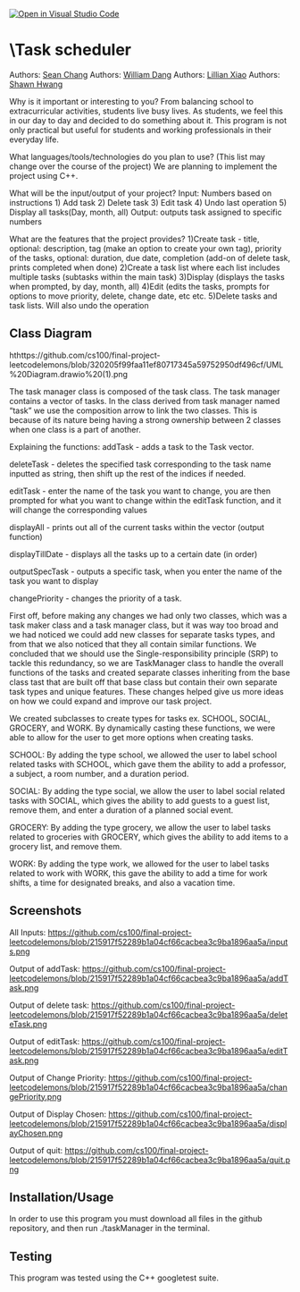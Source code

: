 [![Open in Visual Studio Code](https://classroom.github.com/assets/open-in-vscode-c66648af7eb3fe8bc4f294546bfd86ef473780cde1dea487d3c4ff354943c9ae.svg)](https://classroom.github.com/online_ide?assignment_repo_id=9911954&assignment_repo_type=AssignmentRepo)
# \Task scheduler
 
Authors: [Sean Chang](https://github.com/PeachesSmasher)
Authors: [William Dang](https://github.com/williamDini)
Authors: [Lillian Xiao](https://github.com/Tokkia)
Authors: [Shawn Hwang](https://github.com/ShawnHwang1)

Why is it important or interesting to you? 
    From balancing school to extracurricular activities, students live busy lives. As students, we feel this in our day to day and decided to do something about it. This program is not only practical but useful for students and working professionals in their everyday life. 

What languages/tools/technologies do you plan to use? (This list may change over the course of the project)
    We are planning to implement the project using C++. 

What will be the input/output of your project?
    Input: Numbers based on instructions
        1) Add task
        2) Delete task
        3) Edit task
        4) Undo last operation
        5) Display all tasks(Day, month, all)
    Output: outputs task assigned to specific numbers

What are the features that the project provides?
    1)Create task - title, optional: description, tag (make an option to create your own tag), priority of the tasks, optional: duration, due date, completion (add-on of delete task, prints completed when done)
    2)Create a task list where each list includes multiple tasks (subtasks within the main task)
    3)Display (displays the tasks when prompted, by day, month, all)
    4)Edit (edits the tasks, prompts for options to move priority, delete, change date, etc etc.
    5)Delete tasks and task lists. Will also undo the operation

## Class Diagram
hthttps://github.com/cs100/final-project-leetcodelemons/blob/320205f99faa11ef80717345a59752950df496cf/UML%20Diagram.drawio%20(1).png
 
The task manager class is composed of the task class. The task manager contains a vector of tasks. In the class derived from task manager named “task” we use the composition arrow to link the two classes. This is because of its nature being having a strong ownership between 2 classes when one class is a part of another. 

Explaining the functions:
addTask - adds a task to the Task vector.

deleteTask - deletes the specified task corresponding to the task name inputted as string, then shift up the rest of the indices if needed.

editTask - enter the name of the task you want to change, you are then prompted for what you want to change within the editTask function, and it will change the corresponding values

displayAll - prints out all of the current tasks within the vector (output function)

displayTillDate - displays all the tasks up to a certain date (in order)

outputSpecTask - outputs a specific task, when you enter the name of the task you want to display

changePriority - changes the priority of a task.

 First off, before making any changes we had only two classes, which was a task maker class and a task manager class, but it was way too broad and we had noticed we could add new classes for separate tasks types, and from that we also noticed that they all contain similar functions. We concluded that we should use the Single-responsibility principle (SRP) to tackle this redundancy, so we are TaskManager class to handle the overall functions of the tasks and created separate classes inheriting from the base class tast that are built off that base class but contain their own separate task types and unique features. These changes helped give us more ideas on how we could expand and improve our task project.
 
We created subclasses to create types for tasks ex. SCHOOL, SOCIAL, GROCERY, and WORK. By dynamically casting these functions, we were able to allow for the user to get more options when creating tasks.
 
SCHOOL: By adding the type school, we allowed the user to label school related tasks with SCHOOL, which gave them the ability to add a professor, a subject, a room number, and a duration period.

SOCIAL: By adding the type social, we allow the user to label social related tasks with SOCIAL, which gives the ability to add guests to a guest list, remove them, and enter a duration of a planned social event.

GROCERY: By adding the type grocery, we allow the user to label tasks related to groceries with GROCERY, which gives the ability to add items to a grocery list, and remove them.

WORK: By adding the type work, we allowed for the user to label tasks related to work with WORK, this gave the ability to add a time for work shifts, a time for designated breaks, and also a vacation time.
 

 ## Screenshots
  All Inputs: https://github.com/cs100/final-project-leetcodelemons/blob/215917f52289b1a04cf66cacbea3c9ba1896aa5a/inputs.png
 
  Output of addTask: https://github.com/cs100/final-project-leetcodelemons/blob/215917f52289b1a04cf66cacbea3c9ba1896aa5a/addTask.png
 
  Output of delete task: https://github.com/cs100/final-project-leetcodelemons/blob/215917f52289b1a04cf66cacbea3c9ba1896aa5a/deleteTask.png
 
  Output of editTask: https://github.com/cs100/final-project-leetcodelemons/blob/215917f52289b1a04cf66cacbea3c9ba1896aa5a/editTask.png

  Output of Change Priority: https://github.com/cs100/final-project-leetcodelemons/blob/215917f52289b1a04cf66cacbea3c9ba1896aa5a/changePriority.png
  
  Output of Display Chosen: https://github.com/cs100/final-project-leetcodelemons/blob/215917f52289b1a04cf66cacbea3c9ba1896aa5a/displayChosen.png
  
  Output of quit: https://github.com/cs100/final-project-leetcodelemons/blob/215917f52289b1a04cf66cacbea3c9ba1896aa5a/quit.png
 ## Installation/Usage
  In order to use this program you must download all files in the github repository, and then run ./taskManager in the terminal.
 ## Testing
  This program was tested using the C++ googletest suite.
 
